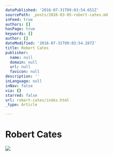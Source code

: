 ```yaml
---
datePublished: '2016-07-31T09:03:54.651Z'
sourcePath: _posts/2016-03-05-robert-cates.md
inFeed: true
authors: []
hasPage: true
keywords: []
author: []
dateModified: '2016-07-31T09:03:54.287Z'
title: Robert Cates
publisher:
  name: null
  domain: null
  url: null
  favicon: null
description: ''
inLanguage: null
inNav: false
via: {}
starred: false
url: robert-cates/index.html
_type: Article

---
```

# Robert Cates
![](https://s3-us-west-2.amazonaws.com/the-grid-img/p/2a9ab37dcccf3cc908df34dbc504d3820db86a58.jpg)